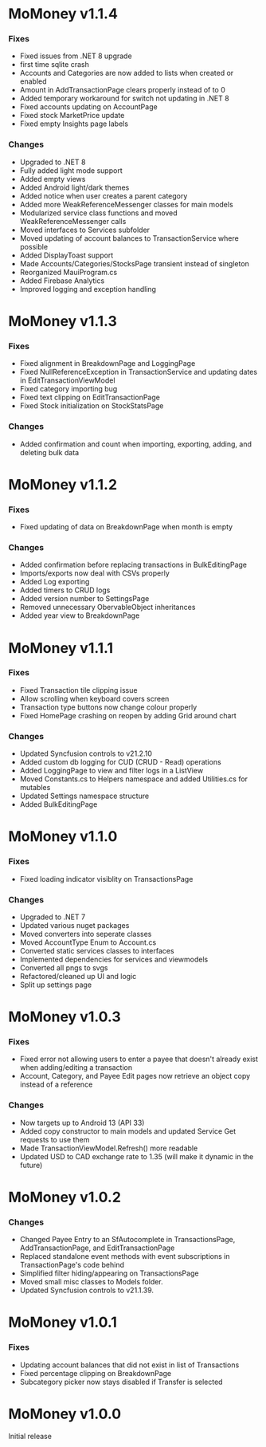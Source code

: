 # MoMoney v1.1.4

### Fixes

* Fixed issues from .NET 8 upgrade
* first time sqlite crash
* Accounts and Categories are now added to lists when created or enabled
* Amount in AddTransactionPage clears properly instead of to 0
* Added temporary workaround for switch not updating in .NET 8
* Fixed accounts updating on AccountPage
* Fixed stock MarketPrice update
* Fixed empty Insights page labels

### Changes

* Upgraded to .NET 8
* Fully added light mode support
* Added empty views
* Added Android light/dark themes
* Added notice when user creates a parent category
* Added more WeakReferenceMessenger classes for main models
* Modularized service class functions and moved WeakReferenceMessenger calls
* Moved interfaces to Services subfolder
* Moved updating of account balances to TransactionService where possible
* Added DisplayToast support
* Made Accounts/Categories/StocksPage transient instead of singleton
* Reorganized MauiProgram.cs
* Added Firebase Analytics
* Improved logging and exception handling

# MoMoney v1.1.3

### Fixes

* Fixed alignment in BreakdownPage and LoggingPage
* Fixed NullReferenceException in TransactionService and updating dates in EditTransactionViewModel
* Fixed category importing bug
* Fixed text clipping on EditTransactionPage
* Fixed Stock initialization on StockStatsPage

### Changes

* Added confirmation and count when importing, exporting, adding, and deleting bulk data

# MoMoney v1.1.2

### Fixes

* Fixed updating of data on BreakdownPage when month is empty

### Changes

* Added confirmation before replacing transactions in BulkEditingPage
* Imports/exports now deal with CSVs properly
* Added Log exporting
* Added timers to CRUD logs
* Added version number to SettingsPage
* Removed unnecessary ObervableObject inheritances
* Added year view to BreakdownPage

# MoMoney v1.1.1

### Fixes

* Fixed Transaction tile clipping issue
* Allow scrolling when keyboard covers screen
* Transaction type buttons now change colour properly
* Fixed HomePage crashing on reopen by adding Grid around chart

### Changes

* Updated Syncfusion controls to v21.2.10
* Added custom db logging for CUD (CRUD - Read) operations
* Added LoggingPage to view and filter logs in a ListView
* Moved Constants.cs to Helpers namespace and added Utilities.cs for mutables
* Updated Settings namespace structure
* Added BulkEditingPage

# MoMoney v1.1.0

### Fixes

* Fixed loading indicator visiblity on TransactionsPage

### Changes

* Upgraded to .NET 7
* Updated various nuget packages
* Moved converters into seperate classes
* Moved AccountType Enum to Account.cs
* Converted static services classes to interfaces
* Implemented dependencies for services and viewmodels
* Converted all pngs to svgs
* Refactored/cleaned up UI and logic
* Split up settings page

# MoMoney v1.0.3

### Fixes

* Fixed error not allowing users to enter a payee that doesn't already exist when adding/editing a transaction
* Account, Category, and Payee Edit pages now retrieve an object copy instead of a reference

### Changes

* Now targets up to Android 13 (API 33)
* Added copy constructor to main models and updated Service Get requests to use them
* Made TransactionViewModel.Refresh() more readable
* Updated USD to CAD exchange rate to 1.35 (will make it dynamic in the future)


# MoMoney v1.0.2

### Changes

* Changed Payee Entry to an SfAutocomplete in TransactionsPage, AddTransactionPage, and EditTransactionPage
* Replaced standalone event methods with event subscriptions in TransactionPage's code behind
* Simplified filter hiding/appearing on TransactionsPage
* Moved small misc classes to Models folder.
* Updated Syncfusion controls to v21.1.39.


# MoMoney v1.0.1

### Fixes

* Updating account balances that did not exist in list of Transactions
* Fixed percentage clipping on BreakdownPage
* Subcategory picker now stays disabled if Transfer is selected


# MoMoney v1.0.0

Initial release
